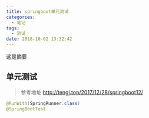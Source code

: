 ```yaml
---
title: springboot单元测试
categories:
  - 笔记
tags:
  - 测试
date: 2018-10-02 13:32:42
---
```

 这是摘要
 <!-- more -->


## 单元测试
> 参考地址:http://tengj.top/2017/12/28/springboot12/

```java
@RunWith(SpringRunner.class)
@SpringBootTest
```

